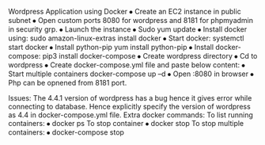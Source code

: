 Wordpress Application using Docker
⦁	Create an EC2 instance in public subnet
⦁	Open custom ports 8080 for wordpress and 8181 for phpmyadmin in security grp.
⦁	Launch the instance
⦁	Sudo yum update
⦁	Install docker using:
sudo amazon-linux-extras install docker
⦁	Start docker:
systemctl start docker
⦁	Install python-pip
yum install python-pip
⦁	Install docker-compose:
pip3 install docker-compose
⦁	Create wordpress directory
⦁	Cd to wordpress
⦁	Create docker-compose.yml file and paste below content:
⦁	Start multiple containers
docker-compose up –d
⦁	Open <public-ip>:8080 in browser
⦁	Php can be opnened from 8181 port.

Issues:
The 4.4.1 version of wordpress has a bug hence it gives error while connecting to database. Hence explicitly specify the version of wordpress as 4.4 in docker-compose.yml file.
Extra docker commands:
To list running containers:
⦁	docker ps 
To stop container
⦁	docker stop <container-name>
To stop multiple containers:
⦁	docker-compose stop

 

 
